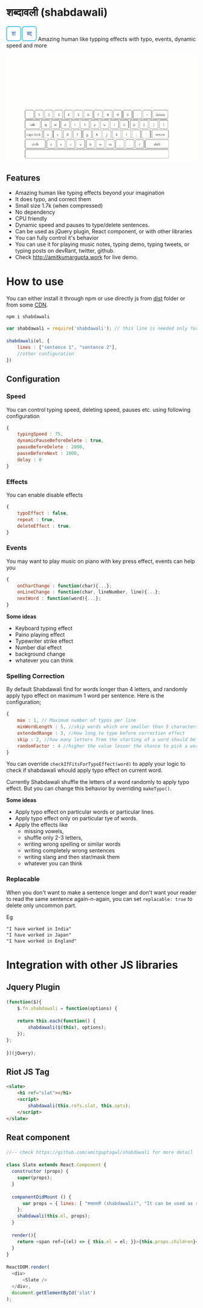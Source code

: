 # शब्दावली (shabdawali)
<img src="static/shabdawali_logo.png" width="80px"> Amazing human like typping effects with typo, events, dynamic speed and more



<div align="center"><img src="static/shabdawali.gif"></div>



## Features

* Amazing human like typing effects beyond your imagination
* It does typo, and correct them
* Small size 1.7k (when compressed)
* No dependency
* CPU friendly
* Dynamic speed and pauses to type/delete sentences.
* Can be used as jQuery plugin, React component, or with other libraries
* You can fully control it's behavior
* You can use it for playing music notes, typing demo, typing tweets, or typing posts on devRant, twitter, github.
* Check http://amitkumargupta.work for live demo.

# How to use

You can either install it through npm or use directly js from [dist](dist) folder or from some [CDN](https://unpkg.com/shabdawali@2.0.0/dist/shabdawali.js).

```bash
npm i shabdawali
```

```js
var shabdawali = require('shabdawali'); // this line is needed only for nodejs users

shabdawali(el, {
    lines : ["sentence 1", "sentence 2"],
    //other configuration
})
```

## Configuration

### Speed

You can control typing speed, deleting speed, pauses etc. using following configuration

```js
{
    typingSpeed : 75,
    dynamicPauseBeforeDelete : true, 
    pauseBeforeDelete : 2000, 
    pauseBeforeNext : 1000, 
    delay : 0
}
```

### Effects

You can enable disable effects

```js
{
    typoEffect : false,
    repeat : true,
    deleteEffect : true,
}
```

### Events

You may want to play music on piano with key press effect, events can help you

```js
{
    onCharChange : function(char){...};
    onLineChange : function(char, lineNumber, line){...};
    nextWord : function(word){...};
}
```

**Some ideas**

* Keyboard typing effect
* Paino playing effect
* Typewriter strike effect
* Number dial effect
* background change 
* whatever you can think

### Spelling Correction

By default Shabdawali find for words longer than 4 letters, and randomly apply typo effect on maximum 1 word per sentence. Here is the configuration;

```js
{
    max : 1, // Maximum number of typos per line
    minWordLength : 5, //skip words which are smaller than 5 characters
    extendedRange : 3, //How long to type before correction effect
    skip : 2, //how many letters from the starting of a word should be left
    randomFactor : 4 //higher the value lesser the chance to pick a word for typo effect
}
```

You can override `checkIfFitsForTypoEffect(word)` to apply your logic to check if shabdawali whould apply typo effect on current word.

Currently Shabdawali shuffle the letters of a word randomly to apply typo effect. But you can change this behavior by overriding `makeTypo()`.

**Some ideas**

* Apply typo effect on particular words or particular lines.
* Apply typo effect only on particular tye of words.
* Apply the effects like
    * missing vowels,
    * shuffle only 2-3 letters,
    * writing wrong spelling or similar words
    * writing completely wrong sentences
    * writing slang and then star/mask them
    * whatever you can think


### Replacable

When you don't want to make a sentence longer and don't want your reader to read the same sentence again-n-again, you can set `replacable: true` to delete only uncommon part.

Eg

```
"I have worked in India"
"I have worked in Japan"
"I have worked in England"
```

# Integration with other JS libraries


## Jquery Plugin

```JavaScript
(function($){
    $.fn.shabdawali = function(options) {

    return this.each(function() {
        shabdawali($(this), options);
    });
};
  
})(jQuery);
```

## Riot JS Tag

```html
<slate>
    <h1 ref="slat"></h1>
    <script>
        shabdawali(this.refs.slat, this.opts);
    </script>
</slate>
```

## Reat component

```js
//-- check https://github.com/amitguptagwl/shabdawali for more detail

class Slate extends React.Component {
  constructor (props) {
    super(props);
  }
  
  componentDidMount () {
      var props = { lines: [ "शब्दावली (shabdawali)", "It can be used as react component as well"]
    };
    shabdawali(this.el, props);
  }
  
  render(){
  	return <span ref={(el) => { this.el = el; }}>{this.props.children}</span>;
  }
}

ReactDOM.render(
  <div>
	  <Slate />
  </div>,
  document.getElementById('slat')
);
```